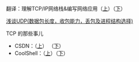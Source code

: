翻译：理解TCP/IP网络栈&编写网络应用（[上](http://blog.2baxb.me/archives/1174)）（[下](http://blog.2baxb.me/archives/1190)）

[浅谈UDP(数据包长度，收包能力，丢包及进程结构选择)](http://www.cnblogs.com/linuxbug/p/4906000.html)

TCP 的那些事儿

- CSDN：（[上](http://blog.csdn.net/woxiaozhi/article/details/27328557)） （[下](http://blog.csdn.net/woxiaozhi/article/details/27328657)）
- CoolShell：（[上](http://coolshell.cn/articles/11564.html)）（[下](http://coolshell.cn/articles/11609.html)）
